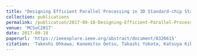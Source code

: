 ```yaml
---
title: "Designing Efficient Parallel Processing in 3D Standard-chip Stacking System with Standard Bus"
collection: publications
permalink: /publication/2017-09-18-Designing-Efficient-Parallel-Processing
venue: 'MCSoC2017'
date: 2017-09-18
paperurl: 'https://ieeexplore.ieee.org/abstract/document/8326615'
citation: 'Takeshi Ohkawa, Kanemitsu Ootsu, Takashi Yokota, Katsuya Kikuchi, Masahiro Aoyagi, "Designing Efficient Parallel Processing in 3D Standard-chip Stacking System with Standard Bus," IEEE 11th International Symposium on Embedded Multicore/Many-core Systems-on-Chip (MCSoC-17), Seoul, Korea, September 18-20, 2017.'
---
```


